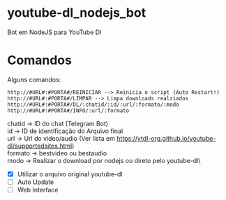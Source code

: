 # youtube-dl_nodejs_bot
Bot em NodeJS para YouTube Dl
# Comandos
Alguns comandos:
```
http://#URL#:#PORTA#/REINICIAR --> Reinicia o script (Auto Restart!)
http://#URL#:#PORTA#/LIMPAR --> Limpa downloads realziados
http://#URL#:#PORTA#/DL/:chatid/:id/:url/:formato/:modo
http://#URL#:#PORTA#/INFO/:url/:formato
```
chatid -> ID do chat (Telegram Bot)\
id -> ID de identificação do Arquivo final\
url -> Url do video/audio (Ver lista em https://ytdl-org.github.io/youtube-dl/supportedsites.html)\
formato -> bestvideo ou bestaudio\
modo -> Realizar o download por nodejs ou direto pelo youtube-dl\


- [x] Utilizar o arquivo original youtube-dl
- [ ] Auto Update
- [ ] Web Interface
